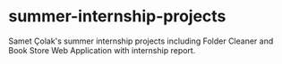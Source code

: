 # summer-internship-projects
Samet Çolak's summer internship projects including Folder Cleaner and Book Store Web Application with internship report.
